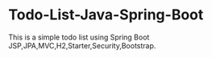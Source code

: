 # Todo-List-Java-Spring-Boot
This is a simple todo list using Spring Boot JSP,JPA,MVC,H2,Starter,Security,Bootstrap.
